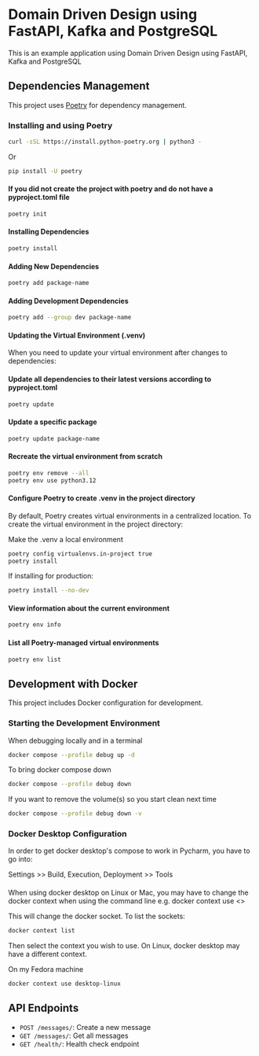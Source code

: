 # Domain Driven Design using FastAPI, Kafka and PostgreSQL

This is an example application using Domain Driven Design using FastAPI, Kafka and PostgreSQL

## Dependencies Management

This project uses [Poetry](https://python-poetry.org/) for dependency management.

### Installing and using Poetry

```bash
curl -sSL https://install.python-poetry.org | python3 -
```

Or

````bash
pip install -U poetry
````

#### If you did not create the project with poetry and do not have a pyproject.toml file

````bash
poetry init
````

#### Installing Dependencies

```bash
poetry install
```

#### Adding New Dependencies

```bash
poetry add package-name
```

#### Adding Development Dependencies

```bash
poetry add --group dev package-name
```

#### Updating the Virtual Environment (.venv)

When you need to update your virtual environment after changes to dependencies:

#### Update all dependencies to their latest versions according to pyproject.toml
````bash
poetry update
````
#### Update a specific package
````bash
poetry update package-name
````

#### Recreate the virtual environment from scratch
````bash
poetry env remove --all
poetry env use python3.12
````
#### Configure Poetry to create .venv in the project directory
By default, Poetry creates virtual environments in a centralized location. To create the virtual environment in the project directory:

Make the .venv a local environment
````bash
poetry config virtualenvs.in-project true
poetry install
````

If installing for production:
````bash
poetry install --no-dev
````

#### View information about the current environment
````bash
poetry env info
````

#### List all Poetry-managed virtual environments
````bash
poetry env list
````

## Development with Docker

This project includes Docker configuration for development.

### Starting the Development Environment

When debugging locally and in a terminal

```bash
docker compose --profile debug up -d
```
To bring docker compose down

````bash
docker compose --profile debug down
````

If you want to remove the volume(s) so you start clean next time

````bash
docker compose --profile debug down -v
````

### Docker Desktop Configuration

In order to get docker desktop's compose to work in Pycharm, you have to go into:

Settings >> Build, Execution, Deployment >> Tools

####
When using docker desktop on Linux or Mac, you may have to change the docker context when using 
the command line
e.g. docker context use <<desktop context>>

This will change the docker socket.
To list the sockets:

````bash
docker context list
````

Then select the context you wish to use.  On Linux, docker desktop may have a different context.

On my Fedora machine
```bash
docker context use desktop-linux
```

## API Endpoints

- `POST /messages/`: Create a new message
- `GET /messages/`: Get all messages
- `GET /health/`: Health check endpoint
